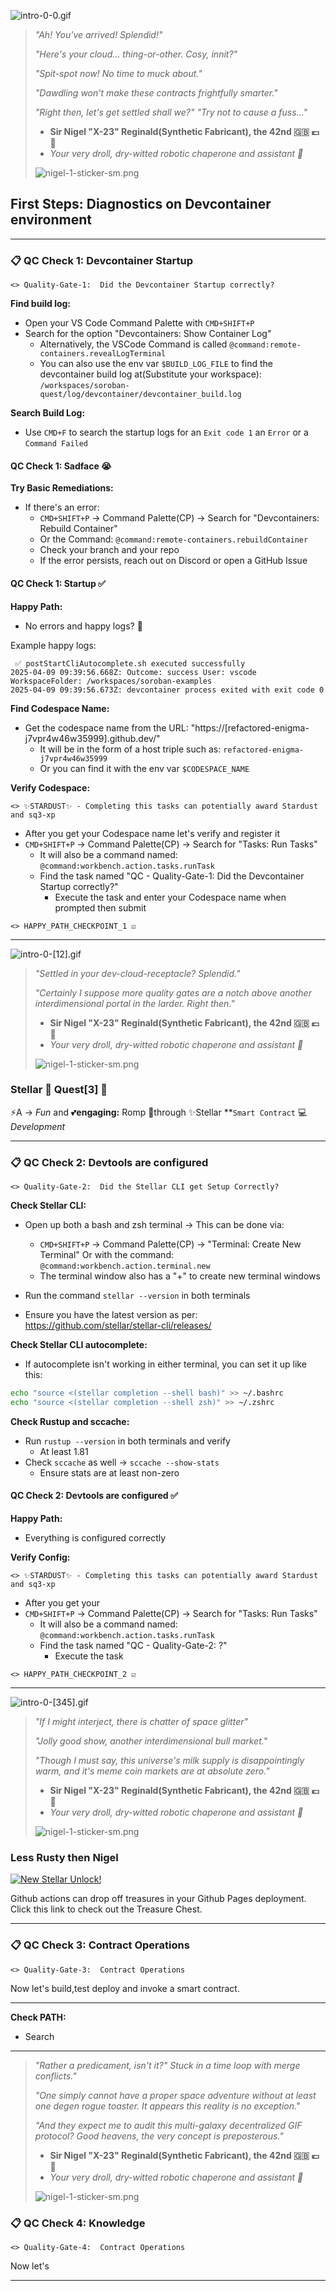 ![intro-0-0.gif](intro-0-[0].gif)

> _"Ah! You've arrived!  Splendid!"_
>
> _"Here's your cloud... thing-or-other. Cosy, innit?"_
>
> _"Spit-spot now!  No time to muck about."_
>
> _"Dawdling won't make these contracts frightfully smarter."_
>
> _"Right then, let's get settled shall we?"_
> _"Try not to cause a fuss..."_
>
> - **Sir Nigel "X-23" Reginald(Synthetic Fabricant), the 42nd 🇬🇧 💷 🍻**
> - _Your very droll, dry-witted robotic chaperone and assistant 🤖_
>
> ![nigel-1-sticker-sm.png](nigel-1-sticker-sm.png)

## First Steps: Diagnostics on Devcontainer environment

----

### 📋 QC Check 1:  Devcontainer Startup

```
<> Quality-Gate-1:  Did the Devcontainer Startup correctly?
```

**Find build log:**

- Open your VS Code Command Palette with `CMD+SHIFT+P`
- Search for the option "Devcontainers:  Show Container Log"
	- Alternatively, the VSCode Command is called `@command:remote-containers.revealLogTerminal`
	- You can also use the env var `$BUILD_LOG_FILE` to
	  find the devcontainer build log at(Substitute your workspace):
	  `/workspaces/soroban-quest/log/devcontainer/devcontainer_build.log`

**Search Build Log:**

- Use `CMD+F` to search the startup logs for an `Exit code 1` an `Error` or a `Command Failed`

#### QC Check 1: Sadface 😭

**Try Basic Remediations:**

- If there's an error:
	- `CMD+SHIFT+P` -> Command Palette(CP) -> Search for "Devcontainers: Rebuild Container"
	- Or the Command:  `@command:remote-containers.rebuildContainer`
	- Check your branch and your repo
	- If the error persists, reach out on Discord or open a GitHub Issue

#### QC Check 1: Startup ✅

**Happy Path:**

- No errors and happy logs? 🙌

Example happy logs:

```
 ✅ postStartCliAutocomplete.sh executed successfully
2025-04-09 09:39:56.668Z: Outcome: success User: vscode WorkspaceFolder: /workspaces/soroban-examples
2025-04-09 09:39:56.673Z: devcontainer process exited with exit code 0
```

**Find Codespace Name:**

- Get the codespace name from the URL:  "https://[refactored-enigma-j7vpr4w46w35999].github.dev/"
	- It will be in the form of a host triple such as: `refactored-enigma-j7vpr4w46w35999`
	- Or you can find it with the env var `$CODESPACE_NAME`

**Verify Codespace:**

```
<> ✨STARDUST✨ - Completing this tasks can potentially award Stardust and sq3-xp
```

- After you get your Codespace name let's verify and register it
- `CMD+SHIFT+P` -> Command Palette(CP) -> Search for "Tasks: Run Tasks"
	- It will also be a command named: `@command:workbench.action.tasks.runTask`
	- Find the task named "QC - Quality-Gate-1:  Did the Devcontainer Startup correctly?"
		- Execute the task and enter your Codespace name when prompted then submit

```
<> HAPPY_PATH_CHECKPOINT_1 ☑️
```

----

![intro-0-[12].gif](intro-0-%5B12%5D.gif)

> _"Settled in your dev-cloud-receptacle? Splendid."_
>
> _"Certainly I suppose more quality gates are a notch above_
> _another interdimensional portal in the larder. Right then."_
>
> - **Sir Nigel "X-23" Reginald(Synthetic Fabricant), the 42nd 🇬🇧 💷 🍻**
> - _Your very droll, dry-witted robotic chaperone and assistant 🤖_
>
> ![nigel-1-sticker-sm.png](nigel-1-sticker-sm.png)

### Stellar 💫 **Quest[3]** 🌟

⚡️A -> _Fun_ and 💕**engaging:** Romp 💃through
✨Stellar **`Smart Contract` 💻 _Development_

----

### 📋 QC Check 2:  Devtools are configured

```
<> Quality-Gate-2:  Did the Stellar CLI get Setup Correctly?
```

**Check Stellar CLI:**

- Open up both a bash and zsh terminal -> This can be done via:
	- `CMD+SHIFT+P` -> Command Palette(CP) -> "Terminal: Create New Terminal"
	  Or with the command:  `@command:workbench.action.terminal.new`
	- The terminal window also has a "+" to create new terminal windows

- Run the command `stellar --version` in both terminals
- Ensure you have the latest version as per:  https://github.com/stellar/stellar-cli/releases/

**Check Stellar CLI autocomplete:**

- If autocomplete isn't working in either terminal, you can set it up like this:

```bash
echo "source <(stellar completion --shell bash)" >> ~/.bashrc
echo "source <(stellar completion --shell zsh)" >> ~/.zshrc
```

**Check Rustup and sccache:**

- Run `rustup --version` in both terminals and verify
	- At least 1.81
- Check `sccache` as well -> `sccache --show-stats`
	- Ensure stats are at least non-zero

#### QC Check 2:  Devtools are configured ✅

**Happy Path:**

- Everything is configured correctly

**Verify Config:**

```
<> ✨STARDUST✨ - Completing this tasks can potentially award Stardust and sq3-xp
```

- After you get your
- `CMD+SHIFT+P` -> Command Palette(CP) -> Search for "Tasks: Run Tasks"
	- It will also be a command named: `@command:workbench.action.tasks.runTask`
	- Find the task named "QC - Quality-Gate-2:  ?"
		- Execute the task

```
<> HAPPY_PATH_CHECKPOINT_2 ☑️
```

---


![intro-0-[345].gif](intro-0-%5B345%5D.gif)

> _"If I might interject, there is chatter of space glitter"_
>
> _"Jolly good show, another interdimensional bull market."_
>
> _"Though I must say, this universe's milk supply is disappointingly warm,
> and it's meme coin markets are at absolute zero."_
>
>
> - **Sir Nigel "X-23" Reginald(Synthetic Fabricant), the 42nd 🇬🇧 💷 🍻**
> - _Your very droll, dry-witted robotic chaperone and assistant 🤖_
>
> ![nigel-1-sticker-sm.png](nigel-1-sticker-sm.png)

### Less Rusty then Nigel

<style>
.svg:hover {
  filter: invert(5%) sepia(5%) saturate(100%) hue-rotate(180deg) brightness(100%) contrast(100%);
  cursor: pointer;
}
</style>

<a class="svg" href="https://anataliocs.github.io/Stellar-Quest-3-Jekyll/about/" >
<img class="svg" src="../../assets/stellarbox.svg" alt="New Stellar Unlock!">
</a><br/>

Github actions can drop off treasures in your Github Pages deployment. Click this link to check out the Treasure
Chest.

----

### 📋 QC Check 3:  Contract Operations

```
<> Quality-Gate-3:  Contract Operations
```

Now let's build,test deploy and invoke a smart contract.

----

**Check PATH:**

- Search

----



> _"Rather a predicament, isn't it?"  Stuck in a time loop with merge conflicts."_
>
> _"One simply cannot have a proper space adventure without at_
> _least one degen rogue toaster. It appears this reality is no exception."_
>
> _"And they expect me to audit this multi-galaxy decentralized GIF protocol?_
> _Good heavens, the very concept is preposterous."_
>
> - **Sir Nigel "X-23" Reginald(Synthetic Fabricant), the 42nd 🇬🇧 💷 🍻**
> - _Your very droll, dry-witted robotic chaperone and assistant 🤖_
>
> ![nigel-1-sticker-sm.png](nigel-1-sticker-sm.png)

### 📋 QC Check 4:  Knowledge

```
<> Quality-Gate-4:  Contract Operations
```

Now let's


----
